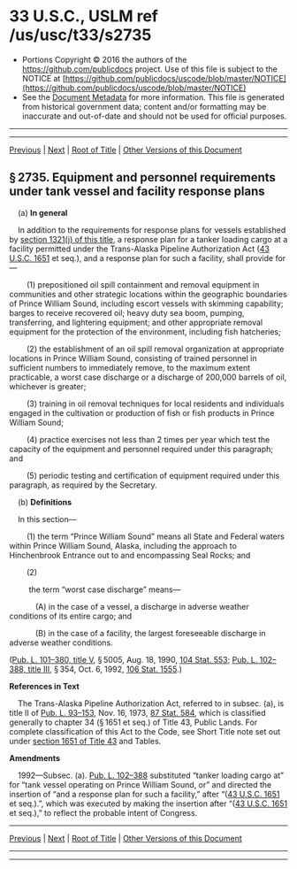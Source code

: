 ---
---

# 33 U.S.C., USLM ref /us/usc/t33/s2735

* Portions Copyright © 2016 the authors of the https://github.com/publicdocs project.
  Use of this file is subject to the NOTICE at [https://github.com/publicdocs/uscode/blob/master/NOTICE](https://github.com/publicdocs/uscode/blob/master/NOTICE)
* See the [Document Metadata](././../../../../..//README.md) for more information.
  This file is generated from historical government data; content and/or formatting may be inaccurate and out-of-date and should not be used for official purposes.

----------
----------

[Previous](./../../../../..//us/usc/t33/ch40/schII/m__us_usc_t33_s2734.md) | [Next](./../../../../..//us/usc/t33/ch40/schII/m__us_usc_t33_s2736.md) | [Root of Title](./../../../../../) | [Other Versions of this Document](https://publicdocs.github.io/go/links?ns=uslm&ref=%2Fus%2Fusc%2Ft33%2Fs2735)

## § 2735. Equipment and personnel requirements under tank vessel and facility response plans

    (a) __In general__ 

    In addition to the requirements for response plans for vessels established by [section 1321(j) of this title][/us/usc/t33/s1321/j], a response plan for a tanker loading cargo at a facility permitted under the Trans-Alaska Pipeline Authorization Act ([43 U.S.C. 1651][/us/usc/t43/s1651] et seq.), and a response plan for such a facility, shall provide for—

        (1) prepositioned oil spill containment and removal equipment in communities and other strategic locations within the geographic boundaries of Prince William Sound, including escort vessels with skimming capability; barges to receive recovered oil; heavy duty sea boom, pumping, transferring, and lightering equipment; and other appropriate removal equipment for the protection of the environment, including fish hatcheries;

        (2) the establishment of an oil spill removal organization at appropriate locations in Prince William Sound, consisting of trained personnel in sufficient numbers to immediately remove, to the maximum extent practicable, a worst case discharge or a discharge of 200,000 barrels of oil, whichever is greater;

        (3) training in oil removal techniques for local residents and individuals engaged in the cultivation or production of fish or fish products in Prince William Sound;

        (4) practice exercises not less than 2 times per year which test the capacity of the equipment and personnel required under this paragraph; and

        (5) periodic testing and certification of equipment required under this paragraph, as required by the Secretary.

    (b) __Definitions__ 

    In this section—

        (1) the term “Prince William Sound” means all State and Federal waters within Prince William Sound, Alaska, including the approach to Hinchenbrook Entrance out to and encompassing Seal Rocks; and

        (2)

         the term “worst case discharge” means—

            (A) in the case of a vessel, a discharge in adverse weather conditions of its entire cargo; and

            (B) in the case of a facility, the largest foreseeable discharge in adverse weather conditions.

([Pub. L. 101–380, title V][/us/pl/101/380/tV], § 5005, Aug. 18, 1990, [104 Stat. 553][/us/stat/104/553]; [Pub. L. 102–388, title III][/us/pl/102/388/tIII], § 354, Oct. 6, 1992, [106 Stat. 1555][/us/stat/106/1555].)

 __References in Text__ 

    The Trans-Alaska Pipeline Authorization Act, referred to in subsec. (a), is title II of [Pub. L. 93–153][/us/pl/93/153], Nov. 16, 1973, [87 Stat. 584][/us/stat/87/584], which is classified generally to chapter 34 (§ 1651 et seq.) of Title 43, Public Lands. For complete classification of this Act to the Code, see Short Title note set out under [section 1651 of Title 43][/us/usc/t43/s1651] and Tables.

 __Amendments__ 

    1992—Subsec. (a). [Pub. L. 102–388][/us/pl/102/388] substituted “tanker loading cargo at” for “tank vessel operating on Prince William Sound, or” and directed the insertion of “and a response plan for such a facility,” after “([43 U.S.C. 1651][/us/usc/t43/s1651] et seq.).”, which was executed by making the insertion after “([43 U.S.C. 1651][/us/usc/t43/s1651] et seq.),” to reflect the probable intent of Congress.

----------

[Previous](./../../../../..//us/usc/t33/ch40/schII/m__us_usc_t33_s2734.md) | [Next](./../../../../..//us/usc/t33/ch40/schII/m__us_usc_t33_s2736.md) | [Root of Title](./../../../../../) | [Other Versions of this Document](https://publicdocs.github.io/go/links?ns=uslm&ref=%2Fus%2Fusc%2Ft33%2Fs2735)

----------
----------

[/us/usc/t33/s1321/j]: https://publicdocs.github.io/go/links?ns=uslm&ref=%2Fus%2Fusc%2Ft33%2Fs1321%2Fj
[/us/usc/t43/s1651]: https://publicdocs.github.io/go/links?ns=uslm&ref=%2Fus%2Fusc%2Ft43%2Fs1651
[/us/pl/101/380/tV]: https://publicdocs.github.io/go/links?ns=uslm&ref=%2Fus%2Fpl%2F101%2F380%2FtV
[/us/stat/104/553]: https://publicdocs.github.io/go/links?ns=uslm&ref=%2Fus%2Fstat%2F104%2F553
[/us/pl/102/388/tIII]: https://publicdocs.github.io/go/links?ns=uslm&ref=%2Fus%2Fpl%2F102%2F388%2FtIII
[/us/stat/106/1555]: https://publicdocs.github.io/go/links?ns=uslm&ref=%2Fus%2Fstat%2F106%2F1555
[/us/pl/93/153]: https://publicdocs.github.io/go/links?ns=uslm&ref=%2Fus%2Fpl%2F93%2F153
[/us/stat/87/584]: https://publicdocs.github.io/go/links?ns=uslm&ref=%2Fus%2Fstat%2F87%2F584
[/us/usc/t43/s1651]: https://publicdocs.github.io/go/links?ns=uslm&ref=%2Fus%2Fusc%2Ft43%2Fs1651
[/us/pl/102/388]: https://publicdocs.github.io/go/links?ns=uslm&ref=%2Fus%2Fpl%2F102%2F388
[/us/usc/t43/s1651]: https://publicdocs.github.io/go/links?ns=uslm&ref=%2Fus%2Fusc%2Ft43%2Fs1651
[/us/usc/t43/s1651]: https://publicdocs.github.io/go/links?ns=uslm&ref=%2Fus%2Fusc%2Ft43%2Fs1651


